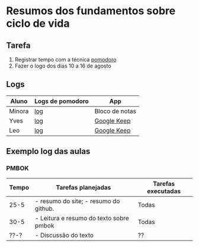 # Resumos dos fundamentos sobre ciclo de vida

## Tarefa

1. Registrar tempo com a técnica [pomodoro](https://francescocirillo.com/pages/pomodoro-technique)
2. Fazer o logo dos dias 10 a 16 de agosto


## Logs

| Aluno | Logs de pomodoro | App |
| --- | --- | --- |
| Minora | [log](pomodoro-minora) | Bloco de notas |
| Yves | [log](pomodoro-yves) | [Google Keep](https://keep.google.com) |
| Leo | [log](pomodoro-leo) | [Google Keep](https://keep.google.com) |

## Exemplo log das aulas

### PMBOK

| Tempo | Tarefas planejadas | Tarefas executadas |
| --- | --- | --- |
| 25-5 | - resumo do site; - resumo do github. | Todas |
| 30-5 | - Leitura e resumo do texto sobre pmbok | Todas |
| ??-? | - Discussão do texto | ?? |
